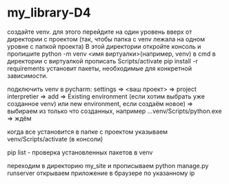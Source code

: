 # my_library-D4
создайте venv. для этого перейдите на один уровень вверх от директории с проектом 
(так, чтобы папка с venv лежала на одном уровне с папкой проекта)
В этой директории откройте консоль и пропишите  python -m venv <имя виртуалки>(например, venv)
в cmd в директории с виртуалкой прописать Scripts/activate
pip install -r requirements установит пакеты, необходимые для конкретной зависимости.

подключить venv в pycharm: settings => <ваш проект> => project interpretier => add => Existing environment 
(если хотим выбрать уже созданное venv) или new environment, если создаём новое) => 
выбираем из только что созданных, например ...venv/Scripts/python.exe => ждём

когда все установится в папке с проектом указываем venv/Scripts/activate (в консоли)

pip list - проверка установленных пакетов в venv

переходим в директорию my_site и прописываем python manage.py runserver
открываем приложение в браузере по указанному ip
